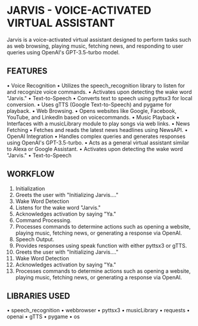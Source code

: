 # JARVIS - VOICE-ACTIVATED VIRTUAL ASSISTANT

Jarvis is a voice-activated virtual assistant designed to perform tasks such as web
browsing, playing music, fetching news, and responding to user queries using OpenAI's
GPT-3.5-turbo model.

## FEATURES
• Voice Recognition
• Utilizes the speech_recognition library to listen for and recognize voice commands.
• Activates upon detecting the wake word "Jarvis."
• Text-to-Speech
• Converts text to speech using pyttsx3 for local conversion.
• Uses gTTS (Google Text-to-Speech) and pygame for playback.
• Web Browsing.
• Opens websites like Google, Facebook, YouTube, and LinkedIn based on voicecommands.
• Music Playback
• Interfaces with a musicLibrary module to play songs via web links.
• News Fetching
• Fetches and reads the latest news headlines using NewsAPI.
• OpenAI Integration
• Handles complex queries and generates responses using OpenAI's GPT-3.5-turbo.
• Acts as a general virtual assistant similar to Alexa or Google Assistant.
• Activates upon detecting the wake word "Jarvis."
• Text-to-Speech

## WORKFLOW
1. Initialization
2. Greets the user with "Initializing Jarvis...."
3. Wake Word Detection
4. Listens for the wake word "Jarvis."
5. Acknowledges activation by saying "Ya."
6. Command Processing.
7. Processes commands to determine actions such as opening a website, playing music, fetching news, or generating a response via OpenAI.
8. Speech Output.
9. Provides responses using speak function with either pyttsx3 or gTTS.
10. Greets the user with "Initializing Jarvis...."
11. Wake Word Detection
12. Acknowledges activation by saying "Ya."
13. Processes commands to determine actions such as opening a website, playing music, fetching news, or generating a response via OpenAI.

## LIBRARIES USED
• speech_recognition
• webbrowser
• pyttsx3
• musicLibrary
• requests
• openai
• gTTS
• pygame
• os
